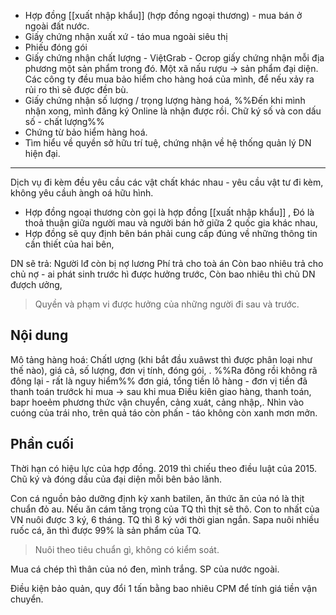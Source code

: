 - Hợp đồng [[xuất nhập khẩu]] (hợp đồng ngoại thương) - mua bán ở ngoài đất nước.
- Giấy chứng nhận xuất xứ - táo mua ngoài siêu thị
- Phiếu đóng gói
- Giấy chứng nhận chất lượng - ViệtGrab - Ocrop giấy chứng nhận mỗi địa phương một sản phẩm trong đó. Một xã nấu rượu -> sản phẩm đại diện. Các công ty đều mua bảo hiểm cho hàng hoá của mình, để nếu xảy ra rủi ro thì sẽ được đền bù.
- Giấy chứng nhận số lượng / trọng lượng hàng hoá, %%Đến khi mình nhận xong, mình đăng ký Online là nhận được rồi. Chữ ký số và con dấu số - chất lượng%%
- Chứng từ bảo hiểm hàng hoá.
- Tìm hiểu về quyền sở hữu trí tuệ, chứng nhận về hệ thống quản lý DN hiện đại.
___
Dịch vụ đi kèm đều yêu cầu các vật chất khác nhau - yêu cầu vật tư đi kèm, không yêu cầuh àngh oá hữu hình.

- Hợp đồng ngoại thương còn gọi là hợp đồng [[xuất nhập khẩu]] , Đó là thoả thuận giữa người mau và người bán hở giữa 2 quốc gia khác nhau,
- Hợp đồng sẽ quy định bên bán phải cung cấp đúng về những thông tin cần thiết của hai bên,

DN sẽ trả:
Người lđ còn bị nợ lương
Phí trả cho toà án
Còn bao nhiêu trả cho chủ nợ - ai phát sinh trước hì được hưởng trước,
Còn bao nhiêu thì chủ DN đượch ưởng,
> Quyền và phạm vi được hưởng của những người đi sau và trước. 

## Nội dung
Mô tảng hàng hoá: Chấtl ượng (khi bắt đầu xuâwst thì được phân loại như thế nào), giá cả, số lượng, đơn vị tính, đóng gói, 
.
%%Ra đông rồi không rã đông lại - rất là nguy hiểm%%
đơn giá, tổng tiền lô hàng - đơn vị tiền đã thanh toán trướck hi mua -> sau khi mua
Điều kiên giao hàng, thanh toán, bapr hoeẻm phương thức vận chuyển, cảng xuát, cảng nhập,.
Nhìn vào cuóng của trái nho, trên quả táo còn phấn - táo không còn xanh mơn mởn.
## Phần cuối
Thời hạn có hiệu lực của hợp đồng. 2019 thì chiếu theo điều luật của 2015.
Chũ ký và đóng dấu của đại diện mỗi bên bảo lãnh.

Con cá nguồn bảo dưỡng định kỳ xanh batilen, ăn thức ăn của nó là thịt chuẩn đỏ au. Nếu ăn cám tăng trọng của TQ thì thịt sẽ thô. Con to nhất của VN nuôi được 3 ký, 6 tháng. TQ thì 8 ký với thời gian ngắn. 
Sapa nuôi nhiều ruốc cá, ăn thì được 99% là sản phẩm của TQ. 
> Nuôi theo tiêu chuẩn gì, không có kiểm soát.

Mua cá chép thì thân của nó đen, mình trắng. SP của nước ngoài.

Điều kiện bảo quản, quy đổi 1 tấn bằng bao nhiêu CPM để tính giá tiền vận chuyển.

